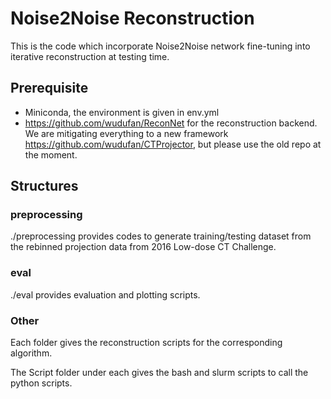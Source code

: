 # Noise2Noise Reconstruction

This is the code which incorporate Noise2Noise network fine-tuning into iterative reconstruction at testing time. 

## Prerequisite

- Miniconda, the environment is given in env.yml
- https://github.com/wudufan/ReconNet for the reconstruction backend. We are mitigating everything to a new framework https://github.com/wudufan/CTProjector, but please use the old repo at the moment. 

## Structures
### preprocessing
./preprocessing provides codes to generate training/testing dataset from the rebinned projection data from 2016 Low-dose CT Challenge. 

### eval
./eval provides evaluation and plotting scripts. 

### Other
Each folder gives the reconstruction scripts for the corresponding algorithm. 

The Script folder under each gives the bash and slurm scripts to call the python scripts. 